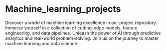 # Machine_learning_projects
Discover a world of machine learning excellence in our project repository. Immerse yourself in a collection of cutting-edge models, feature engineering, and data pipelines. Unleash the power of AI through predictive analytics and real-world problem-solving. Join us on the journey to master machine learning and data science
